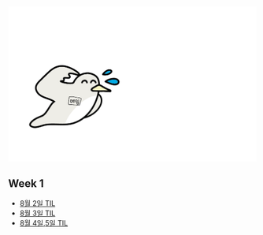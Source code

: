 ![greeting](src/images/yeim_mussg_w.png)

## Week 1

- [8월 2일 TIL](https://velog.io/@kyaeim/TIL-day1)
- [8월 3일 TIL](https://velog.io/@kyaeim/TIL-day2)
- [8월 4일,5일 TIL](https://velog.io/@kyaeim/TIL-day3-4)
